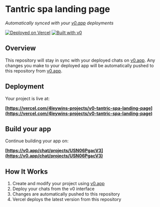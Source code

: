# Tantric spa landing page

*Automatically synced with your [v0.app](https://v0.app) deployments*

[![Deployed on Vercel](https://img.shields.io/badge/Deployed%20on-Vercel-black?style=for-the-badge&logo=vercel)](https://vercel.com/4leywins-projects/v0-tantric-spa-landing-page)
[![Built with v0](https://img.shields.io/badge/Built%20with-v0.app-black?style=for-the-badge)](https://v0.app/chat/projects/USN06PgacV3)

## Overview

This repository will stay in sync with your deployed chats on [v0.app](https://v0.app).
Any changes you make to your deployed app will be automatically pushed to this repository from [v0.app](https://v0.app).

## Deployment

Your project is live at:

**[https://vercel.com/4leywins-projects/v0-tantric-spa-landing-page](https://vercel.com/4leywins-projects/v0-tantric-spa-landing-page)**

## Build your app

Continue building your app on:

**[https://v0.app/chat/projects/USN06PgacV3](https://v0.app/chat/projects/USN06PgacV3)**

## How It Works

1. Create and modify your project using [v0.app](https://v0.app)
2. Deploy your chats from the v0 interface
3. Changes are automatically pushed to this repository
4. Vercel deploys the latest version from this repository
